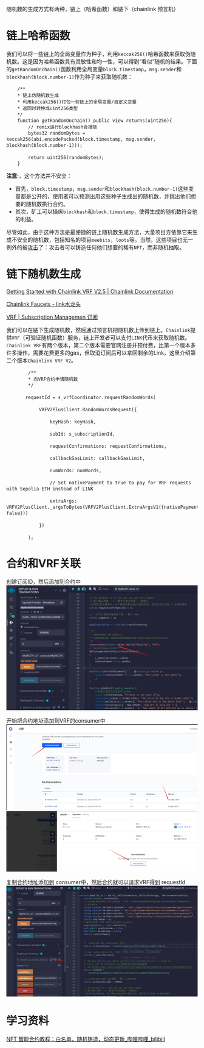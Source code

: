 
随机数的生成方式有两种，链上（哈希函数）和链下（chainlink 预言机）

# 链上哈希函数

我们可以将一些链上的全局变量作为种子，利用`keccak256()`哈希函数来获取伪随机数。这是因为哈希函数具有灵敏性和均一性，可以得到“看似”随机的结果。下面的`getRandomOnchain()`函数利用全局变量`block.timestamp`，`msg.sender`和`blockhash(block.number-1)`作为种子来获取随机数：

```
    /** 
    * 链上伪随机数生成
    * 利用keccak256()打包一些链上的全局变量/自定义变量
    * 返回时转换成uint256类型
    */
    function getRandomOnchain() public view returns(uint256){
        // remix运行blockhash会报错
        bytes32 randomBytes = keccak256(abi.encodePacked(block.timestamp, msg.sender, blockhash(block.number-1)));
        
        return uint256(randomBytes);
    }
```

**注意:**，这个方法并不安全：

- 首先，`block.timestamp`，`msg.sender`和`blockhash(block.number-1)`这些变量都是公开的，使用者可以预测出用这些种子生成出的随机数，并挑出他们想要的随机数执行合约。
- 其次，矿工可以操纵`blockhash`和`block.timestamp`，使得生成的随机数符合他的利益。

尽管如此，由于这种方法是最便捷的链上随机数生成方法，大量项目方依靠它来生成不安全的随机数，包括知名的项目`meebits`，`loots`等。当然，这些项目也无一例外的被[攻击](https://forum.openzeppelin.com/t/understanding-the-meebits-exploit/8281)了：攻击者可以铸造任何他们想要的稀有`NFT`，而非随机抽取。

# 链下随机数生成

[Getting Started with Chainlink VRF V2.5 | Chainlink Documentation](https://docs.chain.link/vrf/v2-5/getting-started)

[Chainlink Faucets - link水龙头](https://faucets.chain.link/)

[VRF | Subscription Managemen 订阅](https://vrf.chain.link/)

我们可以在链下生成随机数，然后通过预言机把随机数上传到链上。`Chainlink`提供`VRF`（可验证随机函数）服务，链上开发者可以支付`LINK`代币来获取随机数。 `Chainlink VRF`有两个版本，第二个版本需要官网注册并预付费，比第一个版本多许多操作，需要花费更多的gas，但取消订阅后可以拿回剩余的Link，这里介绍第二个版本`Chainlink VRF V2`。

```
		/**
        * 向VRF合约申请随机数
        */

       requestId = s_vrfCoordinator.requestRandomWords(

            VRFV2PlusClient.RandomWordsRequest({

                keyHash: keyHash,

                subId: s_subscriptionId,

                requestConfirmations: requestConfirmations,

                callbackGasLimit: callbackGasLimit,

                numWords: numWords,

                // Set nativePayment to true to pay for VRF requests with Sepolia ETH instead of LINK

                extraArgs: VRFV2PlusClient._argsToBytes(VRFV2PlusClient.ExtraArgsV1({nativePayment: false}))

            })

        );
```

# 合约和VRF关联

创建订阅ID，然后添加到合约中
![NFT信息如何重点](./img/00.png)

开始把合约地址添加到VRF的consumer中
![NFT信息如何重点](./img/01.png)
![NFT信息如何重点](./img/02.png)

复制合约地址添加到 consumer中，然后合约就可以请求VRF得到 requestId
![NFT信息如何重点](./img/03.png)

# 学习资料

[NFT 智能合约教程：白名单，随机铸造，动态更新_哔哩哔哩_bilibili](https://www.bilibili.com/video/BV1T24y167KT/?spm_id_from=333.788.recommend_more_video.1&vd_source=35e66fb56cf7f295e7d1d550f772c64d)


